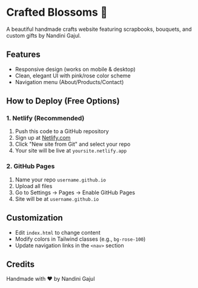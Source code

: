 # Crafted Blossoms 🌸

A beautiful handmade crafts website featuring scrapbooks, bouquets, and custom gifts by Nandini Gajul.

## Features
- Responsive design (works on mobile & desktop)
- Clean, elegant UI with pink/rose color scheme
- Navigation menu (About/Products/Contact)

## How to Deploy (Free Options)

### 1. Netlify (Recommended)
1. Push this code to a GitHub repository
2. Sign up at [Netlify.com](https://www.netlify.com/)
3. Click "New site from Git" and select your repo
4. Your site will be live at `yoursite.netlify.app`

### 2. GitHub Pages
1. Name your repo `username.github.io`
2. Upload all files
3. Go to Settings → Pages → Enable GitHub Pages
4. Site will be at `username.github.io`

## Customization
- Edit `index.html` to change content
- Modify colors in Tailwind classes (e.g., `bg-rose-100`)
- Update navigation links in the `<nav>` section

## Credits
Handmade with ❤️ by Nandini Gajul

